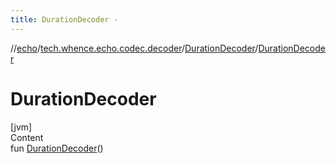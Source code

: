 ```yaml
---
title: DurationDecoder -
---
```

//[echo](../../index.md)/[tech.whence.echo.codec.decoder](../index.md)/[DurationDecoder](index.md)/[DurationDecoder](-duration-decoder.md)



# DurationDecoder  
[jvm]  
Content  
fun [DurationDecoder](-duration-decoder.md)()  



